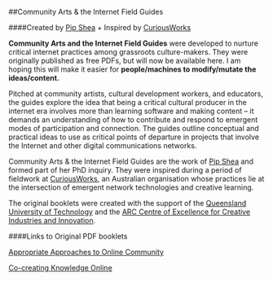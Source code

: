 ##Community Arts & the Internet Field Guides

####Created by [Pip Shea](http://www.pipshea.com) + Inspired by [CuriousWorks](http://www.curiousworks.com.au)


**Community Arts and the Internet Field Guides** were developed to nurture critical internet practices among grassroots culture-makers. They were originally published as free PDFs, but will now be available here. I am hoping this will make it easier for **people/machines to modify/mutate the ideas/content.**

Pitched at community artists, cultural development workers, and educators, the guides explore the idea that being a critical cultural producer in the internet era involves more than learning software and making content – it demands an understanding of how to contribute and respond to emergent modes of participation and connection. The guides outline conceptual and practical ideas to use as critical points of departure in projects that involve the Internet and other digital communications networks.
Community Arts & the Internet Field Guides are the work of [Pip Shea](http://www.pipshea.com) and formed part of her PhD inquiry. They were inspired during a period of fieldwork at [CuriousWorks](http://www.curiousworks.com.au), an Australian organisation whose practices lie at the intersection of emergent network technologies and creative learning.
The original booklets were created with the support of the [Queensland University of Technology](http://www.qut.edu.au) and the [ARC Centre of Excellence for Creative Industries and Innovation](http://www.cci.edu.au).
####Links to Original PDF booklets
[Appropriate Approaches to Online Community](http://www.popomo.com/research/blog/?p=842)
[Co-creating Knowledge Online](http://www.popomo.com/research/blog/?p=937)